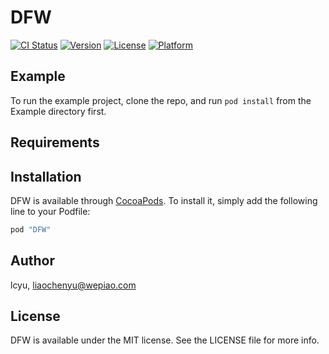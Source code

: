 # DFW

[![CI Status](http://img.shields.io/travis/lcyu/DFW.svg?style=flat)](https://travis-ci.org/lcyu/DFW)
[![Version](https://img.shields.io/cocoapods/v/DFW.svg?style=flat)](http://cocoapods.org/pods/DFW)
[![License](https://img.shields.io/cocoapods/l/DFW.svg?style=flat)](http://cocoapods.org/pods/DFW)
[![Platform](https://img.shields.io/cocoapods/p/DFW.svg?style=flat)](http://cocoapods.org/pods/DFW)

## Example

To run the example project, clone the repo, and run `pod install` from the Example directory first.

## Requirements

## Installation

DFW is available through [CocoaPods](http://cocoapods.org). To install
it, simply add the following line to your Podfile:

```ruby
pod "DFW"
```

## Author

lcyu, liaochenyu@wepiao.com

## License

DFW is available under the MIT license. See the LICENSE file for more info.
